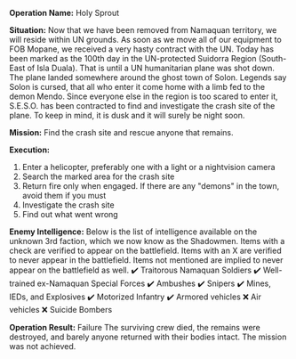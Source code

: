 __Operation Name:__ Holy Sprout

__Situation:__ Now that we have been removed from Namaquan territory, we will reside within UN grounds. As soon as we move all of our equipment to FOB Mopane, we received a very hasty contract with the UN. Today has been marked as the 100th day in the UN-protected Suidorra Region (South-East of Isla Duala). That is until a UN humanitarian plane was shot down. The plane landed somewhere around the ghost town of Solon. Legends say Solon is cursed, that all who enter it come home with a limb fed to the demon Mendo. Since everyone else in the region is too scared to enter it, S.E.S.O. has been contracted to find and investigate the crash site of the plane. To keep in mind, it is dusk and it will surely be night soon.

__Mission:__ Find the crash site and rescue anyone that remains.

__Execution:__
1. Enter a helicopter, preferably one with a light or a nightvision camera
2. Search the marked area for the crash site
3. Return fire only when engaged. If there are any "demons" in the town, avoid them if you must
4. Investigate the crash site
5. Find out what went wrong

__Enemy Intelligence:__
Below is the list of intelligence available on the unknown 3rd faction, which we now know as the Shadowmen. Items with a check are verified to appear on the battlefield. Items with an X are verified to never appear in the battlefield. Items not mentioned are implied to never appear on the battlefield as well.
:heavy_check_mark: Traitorous Namaquan Soldiers
:heavy_check_mark: Well-trained ex-Namaquan Special Forces
:heavy_check_mark: Ambushes
:heavy_check_mark: Snipers
:heavy_check_mark: Mines, IEDs, and Explosives
:heavy_check_mark: Motorized Infantry
:heavy_check_mark: Armored vehicles
:x: Air vehicles
:x: Suicide Bombers

__Operation Result:__ Failure
The surviving crew died, the remains were destroyed, and barely anyone returned with their bodies intact. The mission was not achieved.